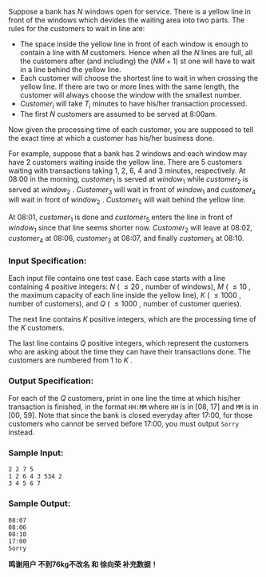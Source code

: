 <!-- Title
Waiting in Line (30)
-->
Suppose a bank has $N$ windows open for service. There is a yellow line in
front of the windows which devides the waiting area into two parts. The rules
for the customers to wait in line are:

  * The space inside the yellow line in front of each window is enough to contain a line with $M$ customers. Hence when all the $N$ lines are full, all the customers after (and including) the $(NM+1)$ st one will have to wait in a line behind the yellow line.
  * Each customer will choose the shortest line to wait in when crossing the yellow line. If there are two or more lines with the same length, the customer will always choose the window with the smallest number.
  * $Customer_i$ will take $T_i$ minutes to have his/her transaction processed.
  * The first $N$ customers are assumed to be served at 8:00am.

Now given the processing time of each customer, you are supposed to tell the
exact time at which a customer has his/her business done.

For example, suppose that a bank has 2 windows and each window may have 2
customers waiting inside the yellow line. There are 5 customers waiting with
transactions taking 1, 2, 6, 4 and 3 minutes, respectively. At 08:00 in the
morning, $customer_1$ is served at $window_1$ while $customer_2$ is served at
$window_2$ . $Customer_3$ will wait in front of $window_1$ and $customer_4$
will wait in front of $window_2$ . $Customer_5$ will wait behind the yellow
line.

At 08:01, $customer_1$ is done and $customer_5$ enters the line in front of
$window_1$ since that line seems shorter now. $Customer_2$ will leave at
08:02, $customer_4$ at 08:06, $customer_3$ at 08:07, and finally $customer_5$
at 08:10.

### Input Specification:

Each input file contains one test case. Each case starts with a line
containing 4 positive integers: $N$ ( $\le 20$ , number of windows), $M$ (
$\le 10$ , the maximum capacity of each line inside the yellow line), $K$ (
$\le 1000$ , number of customers), and $Q$ ( $\le 1000$ , number of customer
queries).

The next line contains $K$ positive integers, which are the processing time of
the $K$ customers.

The last line contains $Q$ positive integers, which represent the customers
who are asking about the time they can have their transactions done. The
customers are numbered from 1 to $K$ .

### Output Specification:

For each of the $Q$ customers, print in one line the time at which his/her
transaction is finished, in the format `HH:MM` where `HH` is in [08, 17] and
`MM` is in [00, 59]. Note that since the bank is closed everyday after 17:00,
for those customers who cannot be served before 17:00, you must output `Sorry`
instead.

### Sample Input:

    
    
    2 2 7 5
    1 2 6 4 3 534 2
    3 4 5 6 7
    

### Sample Output:

    
    
    08:07
    08:06
    08:10
    17:00
    Sorry
    

**鸣谢用户 不到76kg不改名 和 徐向荣 补充数据！**


